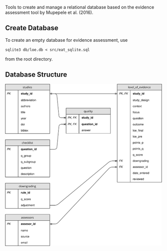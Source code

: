 Tools to create and manage a relational database based on the evidence assessment tool by Mupepele et al. (2016).

## Create Database
To create an empty database for evidence assessment, use

    sqlite3 db/loe.db < src/eat_sqlite.sql

  from the root directory.

## Database Structure

![erd](/fig/eat_db.svg)
